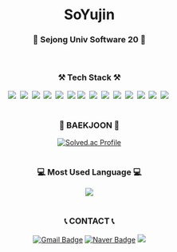 <h1 align="center">SoYujin</h1>
<h3 align="center">🏫 Sejong Univ Software 20 🏫</h3>
<br>
<h3 align="center">⚒️ Tech Stack ⚒️</h3>
<div class="tech" align="center">
  <img src="https://img.shields.io/badge/Python-3766AB?style=flat-square&logo=Python&logoColor=white"/></a>&nbsp
  <img src="https://img.shields.io/badge/C-A8B9CC?style=flat-square&logo=c&logoColor=white"/></a>&nbsp
  <img src="https://img.shields.io/badge/React-61DAFB?style=flat-square&logo=react&logoColor=white"/></a>&nbsp
  <img src="https://img.shields.io/badge/C++-00599C?style=flat-square&logo=cplusplus&logoColor=white"/></a>&nbsp
  <img src="https://img.shields.io/badge/MySQL-4479A1?style=flat-square&logo=mysql&logoColor=white"/></a>&nbsp
  <img src="https://img.shields.io/badge/Eclipse%20IDE-2C2255?style=flat-square&logo=eclipseide&logoColor=white"/></a>
  <img src="https://img.shields.io/badge/HTML5-E34F26?style=flat-square&logo=html5&logoColor=white"/></a>&nbsp
  <img src="https://img.shields.io/badge/CSS3-1572B6?style=flat-square&logo=css3&logoColor=white"/></a>&nbsp
  <img src="https://img.shields.io/badge/Javascript-F7DF1E?style=flat-square&logo=javascript&logoColor=white"/></a>&nbsp
  <img src="https://img.shields.io/badge/Visual%20Studio-5C2D91?style=flat-square&logo=visualstudio&logoColor=white"/></a>&nbsp
  <img src="https://img.shields.io/badge/Visual%20Studio%20Code%20IDE-007ACC?style=flat-square&logo=visualstudiocode&logoColor=white"/></a>&nbsp
  <img src="https://img.shields.io/badge/flutter-02569B?style=flat-square&logo=flutter&logoColor=white"/></a>&nbsp
  <img src="https://img.shields.io/badge/Java-007396?style=flat&logo=OpenJDK&logoColor=white"/>&nbsp
  <img src="https://img.shields.io/badge/androidstudio-3DDC84?style=flat-square&logo=androidstudio&logoColor=white"/></a>&nbsp
</div>
<br>
<div class="boj" align="center">
<h3>🏅 BAEKJOON 🏅</h3>

[![Solved.ac Profile](http://mazassumnida.wtf/api/v2/generate_badge?boj=poly30)](https://solved.ac/poly30/)
<br>
<br>
<h3>💻 Most Used Language 💻</h3>
<img src="https://github-readme-stats.vercel.app/api/top-langs/?username=yujin-zero&layout=compact&theme=tokyonight&langs_count=8">

</div>
<br>
<div class="contact" align="center">
  <h3>📞 CONTACT 📞</h3>

[![Gmail Badge](https://img.shields.io/badge/Gmail-d14836?style=flat-square&logo=Gmail&logoColor=white&link=mailto:soyoujin63@gmail.com)](mailto:soyoujin63@gmail.com)
[![Naver Badge](https://img.shields.io/badge/Naver-03C75A?style=flat-square&logo=Naver&logoColor=white&link=mailto:poly30@naver.com)](mailto:poly30@naver.com)
<a href="https://www.instagram.com/sou_jin.00"><img src="https://img.shields.io/badge/Instagram-E4405F?style=flat-square&logo=Instagram&logoColor=FFF"/></a>
</div>
